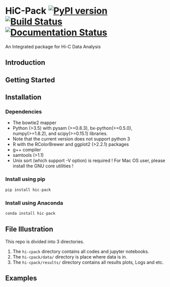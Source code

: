 # HiC-Pack [![PyPI version](https://badge.fury.io/py/hic-pack.svg)](https://badge.fury.io/py/hic-pack) [![Build Status](https://travis-ci.org/Naghipourfar/HiC-Pack.svg?branch=master)](https://travis-ci.org/Naghipourfar/HiC-Pack) [![Documentation Status](https://readthedocs.org/projects/hic-pack/badge/?version=latest)](https://hic-pack.readthedocs.io/en/latest/?badge=latest)

An Integrated package for Hi-C Data Analysis

## Introduction
## Getting Started

## Installation

### Dependencies
- The bowtie2 mapper
- Python (>3.5) with pysam (>=0.8.3), bx-python(>=0.5.0), numpy(>=1.8.2), and scipy(>=0.15.1) libraries.
- Note that the current version does not support python 3
- R with the RColorBrewer and ggplot2 (>2.2.1) packages
- g++ compiler
- samtools (>1.1)
- Unix sort (which support -V option) is required ! For Mac OS user, please install the GNU core utilities !

### Install using pip
```python
pip install hic-pack
```

### Install using Anaconda
```python
conda install hic-pack
```



## File Illustration
This repo is divided into 3 directories.
 1. The `hi-cpack` directory contains all codes and jupyter notebooks.
 2. The `hi-cpack/data/` directory is place where data is in.
 3. The `hi-cpack/results/` directory contains all results plots, Logs and etc.


## Examples
